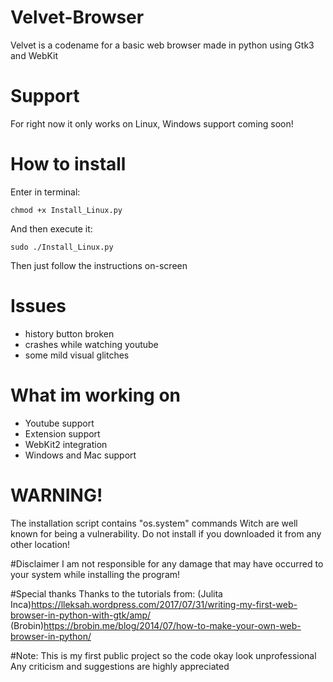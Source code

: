 # Velvet-Browser
Velvet is a codename for a basic web browser made in python using Gtk3 and WebKit

# Support
For right now it only works on Linux, Windows support coming soon!

# How to install
Enter in terminal:
```
chmod +x Install_Linux.py
```
And then execute it:
```
sudo ./Install_Linux.py
```
Then just follow the instructions on-screen

# Issues
- history button broken
- crashes while watching youtube
- some mild visual glitches

# What im working on
- Youtube support
- Extension support
- WebKit2 integration
- Windows and Mac support

# WARNING!
The installation script contains "os.system" commands
Witch are well known for being a vulnerability.
Do not install if you downloaded it from any other location!

#Disclaimer
I am not responsible for any damage that may have occurred 
to your system while installing the program!

#Special thanks
Thanks to the tutorials from:
(Julita Inca)https://lleksah.wordpress.com/2017/07/31/writing-my-first-web-browser-in-python-with-gtk/amp/
(Brobin)https://brobin.me/blog/2014/07/how-to-make-your-own-web-browser-in-python/

#Note:
This is my first public project so the code okay look unprofessional
Any criticism and suggestions are highly appreciated
